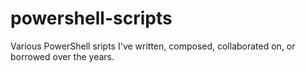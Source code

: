 # powershell-scripts
Various PowerShell sripts I've written, composed, collaborated on, or borrowed over the years.
